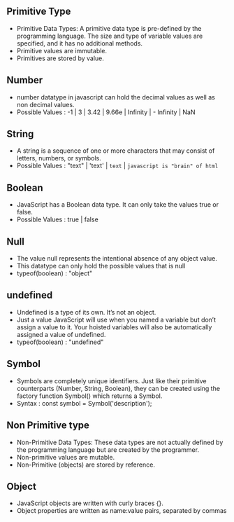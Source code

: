 ## Primitive Type
* Primitive Data Types: A primitive data type is pre-defined by the programming language. The size and type of variable values are specified, and it has no additional methods. 
*  Primitive values are immutable.
* Primitives are stored by value.
## Number 
* number datatype in javascript can hold the decimal values as well as non decimal values.
* Possible Values : -1 | 3 | 3.42 | 9.66e | Infinity | - Infinity | NaN


## String 
* A string is a sequence of one or more characters that may consist of letters, numbers, or symbols.
* Possible Values : "text" | 'text' | `text` | `javascript is "brain" of html`

## Boolean 
* JavaScript has a Boolean data type. It can only take the values true or false.
* Possible Values : true | false

## Null
* The value null represents the intentional absence of any object value.
* This datatype can only hold the possible values that is null
* typeof(boolean) : "object"

## undefined
* Undefined is a type of its own. It’s not an object. 
* Just a value JavaScript will use when you named a variable but don’t assign a value to it. Your hoisted variables will also be automatically assigned a value of undefined.
* typeof(boolean) : "undefined"  

## Symbol
* Symbols are completely unique identifiers. Just like their primitive counterparts (Number, String, Boolean), they can be created using the factory function Symbol() which returns a Symbol.
* Syntax  : const symbol = Symbol('description');



## Non Primitive type 
* Non-Primitive Data Types: These data types are not actually defined by the programming language but are created by the programmer.
* Non-primitive values are mutable.
* Non-Primitive (objects) are stored by reference.

## Object 
* JavaScript objects are written with curly braces {}.
* Object properties are written as name:value pairs, separated by commas
